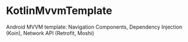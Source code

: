 # KotlinMvvmTemplate
Android MVVM template: Navigation Components, Dependency Injection (Koin), Network API (Retrofit, Moshi)
